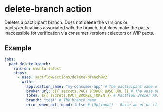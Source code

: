 # delete-branch action

Deletes a pacticipant branch. Does not delete the versions or pacts/verifications associated with the branch, but does make the pacts inaccessible for verification via consumer versions selectors or WIP pacts.

## Example

```yml
jobs:
  pact-delete-branch:
    runs-on: ubuntu-latest
    steps:
      - uses: pactflow/actions/delete-branch@v2
        with:
          application_name: "my-consumer-app" # The pacticipant name of which the branch belongs to
          broker_url: ${{ secrets.PACT_BROKER_BASE_URL }} # The base URL of the Pact Broker
          token: ${{ secrets.PACT_BROKER_TOKEN }} # Pactflow Broker API Read/Write token
          branch: "test" # The branch name
          error_when_not_found: false # (Optional) - Raise an error if the branch that is to be deleted is not found, default true
```

